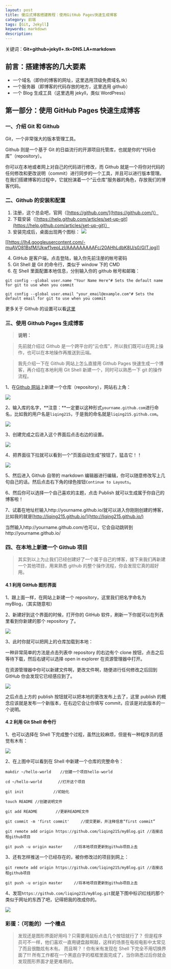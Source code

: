 ```yaml
---
layout: post
title: 傻瓜式博客搭建教程：使用GitHub Pages快速生成博客
category: 前端
tags: [Git, Jekyll]
keywords: markdown
description:
---
```


关键词：**Git+github+jekyll+.tk+DNS.LA+markdown**

## 前言：搭建博客的几大要素

- 一个域名（即你的博客的网址，这里选用顶级免费域名.tk）
- 一个服务器（即博客的代码存放的地方，这里选用 github）
- 一个 Blog 生成工具（这里选用 jekyll，类似 WordPress）

## 第一部分：使用 GitHub Pages 快速生成博客

### 一、介绍 Git 和 Github

Git，一个非常强大的版本管理工具。

Github 则是一个基于 Git 的日益流行的开源项目托管库，也就是你的“代码仓库”（repository）。

你可以在本地或者网上对自己的代码进行修改，而 Github 就是一个将你对代码的任何修改和更改说明（commit）进行同步的一个工具，并且可以进行版本管理。在我们搭建博客的过程中，它就扮演着一个“云仓库”服务器的角色，存放我们的博客代码。

### 二、Github 的安装和配置

1. 注册，这个总会吧，官网（[https://github.com/](https://github.com/)）
2. 下载安装（[https://help.github.com/articles/set-up-git](https://help.github.com/articles/set-up-git)）
3. 安装完成后，桌面出现两个图标：
   ![](https://lh4.googleusercontent.com/-muAVO81BsfM/Ukwf1vepLzI/AAAAAAAAAFc/20AHhLdbK8U/s0/GIT.jpg)

[[https://lh4.googleusercontent.com/-muAVO81BsfM/Ukwf1vepLzI/AAAAAAAAAFc/20AHhLdbK8U/s0/GIT.jpg]]

4. GitHub 是客户端，点击登陆，输入你先前注册的帐号密码
5. Git Shell 是 Git 的命令行，类似于 window 下的 CMD
6. 在 Shell 里面配置本地信息，分别输入你的 github 帐号和邮箱：

```
git config --global user.name "Your Name Here"# Sets the default name for git to use when you commit

git config --global user.email "your_email@example.com"# Sets the default email for git to use when you commit
```

更多关于 Github 的设置可以看[这里](http://www.cnblogs.com/sprying/p/3276984.html)

### 三、使用 Github Pages 生成博客

> **说明：**

> 先前就介绍过 Github 是一个跨平台的“云仓库”，所以我们既可以在网上操作，也可以在本地操作再推送到云端。

> 我先介绍一下在 Github 网站上怎么直接用 Github Pages 快速生成一个博客，再介绍在本地利用 Git Shell 新建一个，同时可以熟悉一下 git 的操作流程。

1、在[Github 网站](https://github.com)上新建一个仓库（repository），网站右上角：

![](https://lh5.googleusercontent.com/-eQD90D5qlfY/UkwsyUt3ZHI/AAAAAAAAAFw/xSU3QCTUZPs/s0/%E5%88%9B%E5%BB%BArepository.jpg)

2、输入库的名字，**注意：**一定要以这种形式`yourname.github.com`进行命名，比如我的用户名是`liqing215`，于是我的命名就是`liqing215.github.com`。

![](https://lh3.googleusercontent.com/-EybvjDatNUg/UkwukR5hZjI/AAAAAAAAAGE/TtrM2NRohGU/s450/%25E5%2588%259B%25E5%25BB%25BArepository2.jpg)

3、创建完成之后进入这个界面后点击右边的设置。

![](https://lh3.googleusercontent.com/-gp-py8RIyfc/Ukww4ubcbGI/AAAAAAAAAGs/oVVXirynjp4/s450/%E5%88%9B%E5%BB%BArepository3.jpg)

4、把界面往下拉就可以看到一个“页面自动生成”按钮了，猛击它！！

![](https://lh3.googleusercontent.com/-465J4njURXw/Ukww9gZE8PI/AAAAAAAAAG4/2YfW-sTvMWI/s450/%E5%88%9B%E5%BB%BArepository4.jpg)

5、然后进入 Github 自带的 markdown 编辑器进行编辑，你可以随意修改写上几句自己的话。然后点击右下角的绿色按钮`Continue to Layouts`。

6、然后你可以选择一个自己喜欢的主题，点击 Publish 就可以生成属于你自己的博客啦！

7、试着在地址栏输入http://yourname.github.io/就可以进入你刚刚创建的博客，比如我的就是[http://liqing215.github.io/](http://liqing215.github.io/)

当然输入http://yourname.github.com/也可以，它会自动跳转到http://yourname.github.io/

### 四、在本地上新建一个 Github 项目

> 其实到以上为止我们已经创建好了一个属于自己的博客，接下来我们再新建一个其他项目，用来熟悉 github 的整个操作流程，你会发现它真的超好用。

#### 4.1 利用 GitHub 图形界面

1、跟上面一样，在网站上新建一个 repository，这里我们把名字命名为 myBlog，（其实随意啦）

2、新建好到这个界面的时候，打开你的 GitHub 软件，刷新一下你就可以在列表里看到你新建的那个 repository 了。

![](https://lh5.googleusercontent.com/-hTOYtR5YD2E/Ukw5VGhg8qI/AAAAAAAAAHo/ysaYhKsb9Ic/s450/HTTP+SSH.jpg)

3、此时你就可以把网上的仓库加载到本地：

一种非常简单的方法是点击列表中 repository 的右边有个 clone 按钮，点击之后等待下载，然后右键可以选择 open in explorer 在资源管理器中打开。

在资源管理器中你可以新建文件啊，更改文件啊，随便进行任何修改之后回到 GitHub 你会发现它已经感应到了。

![](https://lh5.googleusercontent.com/-03kwuSLa5fg/Ukw6OzSVIBI/AAAAAAAAAH0/lPmjGm3-Fzg/s450/local+update.jpg)

之后点击上方的 publish 按钮就可以把本地的更改发布上去了，这里 publish 的概念应该就是发布一个新版本，在右边它会让你填写 commit，应该是对此版本的一个说明。

#### 4.2 利用 Git Shell 命令行

1、也可以选择在 Shell 下完成整个过程，虽然比较麻烦，但是有一种程序员的感觉有木有：

![](https://lh5.googleusercontent.com/-hTOYtR5YD2E/Ukw5VGhg8qI/AAAAAAAAAHs/CnHE_IV0TP0/s450/HTTP+SSH.jpg)

2、在上图中可以看到在 Shell 中新建一个仓库的完整命令：

```
makdir ~/hello-world    //创建一个项目hello-world

cd ~/hello-world       //打开这个项目

git init             //初始化

touch README //创建说明文件

git add README        //更新README文件

git commit -m 'first commit'     //提交更新，并注释信息“first commit”

git remote add origin https://github.com/liqing215/myBlog.git //连接远程github项目

git push -u origin master     //将本地项目更新到github项目上去
```

3、还有怎样推送一个已经存在的，被你修改过的项目到网上：

```
git remote add origin https://github.com/liqing215/myBlog.git //连接远程github项目

git push -u origin master     //将本地项目更新到github项目上去
```

4、发现`https://github.com/liqing215/myBlog.git`就是下图中标识红线的那个类似于网址的东西了吧，记得把我的改成你的。

![](https://lh5.googleusercontent.com/-hTOYtR5YD2E/Ukw5VGhg8qI/AAAAAAAAAHs/CnHE_IV0TP0/s450/HTTP+SSH.jpg)

### 彩蛋：（可能的）**一个槽点**

> 发现还是图形界面好用吗？只需要用鼠标点击几个按钮就行了？
> 但是程序员可不一样，他们喜欢一直用键盘敲啊敲，这样的场景在电视电影中太常见了而且很酷炫有木有。
> 而且啊？！你有米有发现在 Shell 下完全不用切换界面了!!!
> 所有工作都在一个黑底白字的框框里面完成了，当你熟悉过后你就会发现图形界面才是更难用的。

